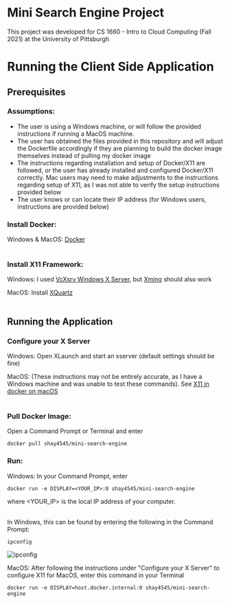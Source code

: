 # Mini Search Engine Project
This project was developed for CS 1660 - Intro to Cloud Computing (Fall 2021) at the University of Pittsburgh

# Running the Client Side Application

## **Prerequisites**

### Assumptions:
- The user is using a Windows machine, or will follow the provided instructions if running a MacOS machine.
- The user has obtained the files provided in this repository and will adjust the Dockerfile accordingly if they are planning to build the docker image themselves instead of pulling my docker image
- The instructions regarding installation and setup of Docker/X11 are followed, or the user has already installed and configured Docker/X11 correctly. Mac users may need to make adjustments to the instructions regarding setup of X11, as I was not able to verify the setup instructions provided below
- The user knows or can locate their IP address (for Windows users, instructions are provided below)

### Install Docker:
Windows & MacOS: [Docker](https://www.docker.com/products/docker-desktop)<br/><br/>

### Install X11 Framework:
Windows: I used [VcXsrv Windows X Server](https://sourceforge.net/projects/vcxsrv/), but [Xming](https://sourceforge.net/projects/xming/) should also work

MacOS: Install [XQuartz](https://www.xquartz.org/)<br/><br/>

## **Running the Application**

### Configure your X Server
Windows: Open XLaunch and start an xserver (default settings should be fine)

MacOS: (These instructions may not be entirely accurate, as I have a Windows machine and was unable to test these commands). See [X11 in docker on macOS](https://gist.github.com/cschiewek/246a244ba23da8b9f0e7b11a68bf3285#gistcomment-3477013)<br/><br/>

### Pull Docker Image:
Open a Command Prompt or Terminal and enter
```
docker pull shay4545/mini-search-engine
```

### Run:
Windows: In your Command Prompt, enter
```
docker run -e DISPLAY=<YOUR_IP>:0 shay4545/mini-search-engine
```

where <YOUR_IP> is the local IP address of your computer.<br/><br/>

In Windows, this can be found by entering the following in the Command Prompt:
```
ipconfig
```

![ipconfig](https://user-images.githubusercontent.com/71043322/139515114-f02a3718-a06a-405d-816e-9f3f3d7b4c1c.PNG)

MacOS: After following the instructions under "Configure your X Server" to configure X11 for MacOS, enter this command in your Terminal
```
docker run -e DISPLAY=host.docker.internal:0 shay4545/mini-search-engine
```
